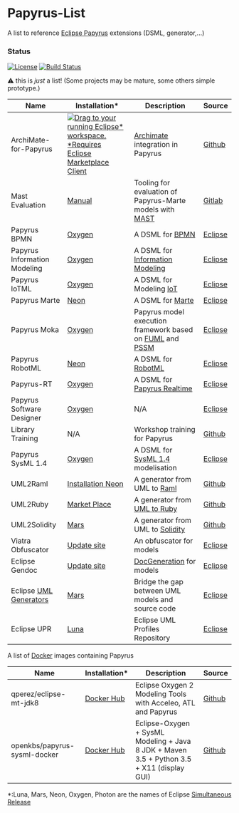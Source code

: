 # Papyrus-List
A list to reference  [Eclipse Papyrus](https://www.eclipse.org/papyrus/) extensions (DSML, generator,...)

### Status ###

[![License](https://img.shields.io/badge/license-EPL2-blue.svg)](https://www.eclipse.org/org/documents/epl-2.0/EPL-2.0.html)
[![Build Status](https://travis-ci.org/bmaggi/Papyrus-List.svg?branch=master)](https://travis-ci.org/bmaggi/Papyrus-List)

:warning: this is *just* a list! (Some projects may be mature, some others simple prototype.)

|Name|Installation*|Description|Source|
|----|-------------|-----------|-------|
|ArchiMate-for-Papyrus|[![Drag to your running Eclipse* workspace. *Requires Eclipse Marketplace Client](https://marketplace.eclipse.org/sites/all/themes/solstice/public/images/marketplace/btn-install.png)](http://marketplace.eclipse.org/marketplace-client-intro?mpc_install=3288661 "Drag to your running Eclipse* workspace. *Requires Eclipse Marketplace Client")| [Archimate](http://pubs.opengroup.org/architecture/archimate2-doc/) integration in Papyrus|[Github](https://github.com/Adocus/ArchiMate-for-Papyrus)|
|Mast Evaluation|[Manual](https://mast.unican.es/umlmast/marte2mast/)|Tooling for evaluation of Papyrus-Marte models with [MAST](https://mast.unican.es/)|[Gitlab](https://gitlab.com/mkroehnert/Marte2Mast)|
|Papyrus BPMN|[Oxygen](http://download.eclipse.org/modeling/mdt/papyrus/components/bpmn/oxygen/)|A DSML for [BPMN](http://www.omg.org/spec/BPMN/2.0/About-BPMN/)|[Eclipse](https://git.eclipse.org/c/papyrus/org.eclipse.papyrus-bpmn.git/)|
|Papyrus Information Modeling|[Oxygen](http://download.eclipse.org/modeling/mdt/papyrus/components/information.modeling/updates/oxygen/0.8.0M1/)|A DSML for [Information Modeling](https://wiki.eclipse.org/Papyrus_for_Information_Modeling)|[Eclipse](https://git.eclipse.org/c/papyrus/org.eclipse.papyrus-informationmodeling.git/)|
|Papyrus IoTML|[Oxygen](http://download.eclipse.org/modeling/mdt/papyrus/components/iotml/oxygen/)|A DSML for Modeling [IoT](https://en.wikipedia.org/wiki/Internet_of_things)|[Eclipse](https://git.eclipse.org/c/papyrus/org.eclipse.papyrus-iotml.git/)|
|Papyrus Marte|[Neon](http://download.eclipse.org/modeling/mdt/papyrus/components/marte/neon/)|A DSML for [Marte](http://www.omg.org/spec/MARTE/About-MARTE/)|[Eclipse](https://git.eclipse.org/c/papyrus/org.eclipse.papyrus-marte.git/)|
|Papyrus Moka|[Oxygen](http://download.eclipse.org/modeling/mdt/papyrus/components/moka/oxygen/)|Papyrus model execution framework based on [FUML](http://www.omg.org/spec/FUML/About-FUML/) and [PSSM](http://www.omg.org/spec/PSSM/About-PSSM/) |[Eclipse](https://git.eclipse.org/c/papyrus/org.eclipse.papyrus-moka.git/)|
|Papyrus RobotML|[Neon](http://download.eclipse.org/modeling/mdt/papyrus/components/robotml/1.2.0_papyrus-robotml-neon_66/)|A DSML for [RobotML](https://github.com/RobotML)|[Eclipse](https://git.eclipse.org/c/papyrus/org.eclipse.papyrus-robotml.git/)|
|Papyrus-RT|[Oxygen](http://download.eclipse.org/papyrus-rt/updates/releases/oxygen/)|A DSML for [Papyrus Realtime](https://www.eclipse.org/papyrus-rt/) |[Eclipse](https://git.eclipse.org/c/papyrus-rt/org.eclipse.papyrus-rt.git/)|
|Papyrus Software Designer|[Oxygen](http://download.eclipse.org/modeling/mdt/papyrus/components/designer/oxygen/)|N/A |[Eclipse](https://git.eclipse.org/c/papyrus/org.eclipse.papyrus-designer.git/)|
|Library Training|N/A|Workshop training for Papyrus|[Github](https://github.com/bmaggi/library-training)|
|Papyrus SysML 1.4|[Oxygen](http://download.eclipse.org/modeling/mdt/papyrus/components/sysml14/oxygen/)|A DSML for [SysML 1.4](http://www.omg.org/spec/SysML/1.4/About-SysML/) modelisation|[Eclipse](https://git.eclipse.org/c/papyrus/org.eclipse.papyrus-sysml.git)|
|UML2Raml|[Installation Neon](https://github.com/DavideRossi/uml2raml#installation-and-usage)|A generator from UML to [Raml](https://raml.org/)|[Github](https://github.com/DavideRossi/uml2raml)|
|UML2Ruby|[Market Place](https://marketplace.eclipse.org/content/uml2ruby)|A generator from [UML to Ruby](http://uiuc-cs428.github.io/uml2ruby/)|[Github](https://github.com/uiuc-cs428/uml2ruby)|
|UML2Solidity|[Mars](http://urszeidler.github.io/uml2solidity/uml2solidity-updatesite)|A generator from UML to [Solidity](https://solidity.readthedocs.io/en/develop/)|[Github](https://github.com/UrsZeidler/uml2solidity)|
|Viatra Obfuscator|[Update site](http://download.eclipse.org/viatra/modelobfuscator/updates/integration/)|An obfuscator for models|[Eclipse](http://git.eclipse.org/c/viatra/org.eclipse.viatra.modelobfuscator.git)|
|Eclipse Gendoc|[Update site](http://download.eclipse.org/viatra/modelobfuscator/updates/integration/)|[DocGeneration](https://www.eclipse.org/gendoc/) for models|[Eclipse](http://git.eclipse.org/c/gendoc/org.eclipse.gendoc.git/)|
|Eclipse [UML Generators](https://www.eclipse.org/umlgen/)|[Mars](http://download.eclipse.org/umlgen/updates/releases/1.0.0/mars/)|  Bridge the gap between UML models and source code|[Eclipse](http://git.eclipse.org/c/umlgen/org.eclipse.umlgen.git)|
Eclipse UPR|[Luna](https://www.eclipse.org/downloads/download.php?file=/upr/0.9RC1/org.eclipse.upr.profiles-0.9.0RC1-incubation.zip) |Eclipse UML Profiles Repository |[Eclipse](http://git.eclipse.org/c/upr/upr.git)|

A list of [Docker](https://www.docker.com/) images containing Papyrus

|Name|Installation*|Description|Source|
|----|-------------|-----------|-------|
|qperez/eclipse-mt-jdk8|[Docker Hub](https://hub.docker.com/r/qperez/eclipse-mt-jdk8/)|Eclipse Oxygen 2 Modeling Tools with Acceleo, ATL and Papyrus|[Github](https://github.com/qperez/docker-eclipse-mt-jdk8)|
|openkbs/papyrus-sysml-docker|[Docker Hub](https://hub.docker.com/r/openkbs/papyrus-sysml-docker)|Eclipse-Oxygen + SysML Modeling + Java 8 JDK + Maven 3.5 + Python 3.5 + X11 (display GUI)|[Github](https://github.com/DrSnowbird/papyrus-sysml-docker)|

*:Luna, Mars, Neon, Oxygen, Photon are the names of Eclipse [Simultaneous Release](https://wiki.eclipse.org/Simultaneous_Release)

